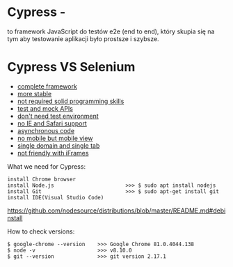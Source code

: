 # Cypress - 

to framework JavaScript do testów e2e (end to end), który skupia się na tym aby testowanie aplikacji było prostsze i szybsze.

# Cypress VS Selenium

* [complete framework](#complete-framework)
* [more stable](#more-stable)
* [not required solid programming skills](#not-required-solid-programming-skills)
* [test and mock APIs](#not-required-solid-programming-skills)
* [don't need test environment](#don't-need-test-environment)
* [no IE and Safari support](#no-IE-and-Safari-support)
* [asynchronous code](#asynchronous-code)
* [no mobile but mobile view](#no-mobile-but-mobile-view)
* [single domain and single tab](#single-domain-and-single-tab)
* [not friendly with iFrames](#not-friendly-with-iFrames)

What we need for Cypress:

```
install Chrome browser
install Node.js                       >>> $ sudo apt install nodejs
install Git                           >>> $ sudo apt-get install git
install IDE(Visual Studio Code)
```
https://github.com/nodesource/distributions/blob/master/README.md#debinstall

How to check versions:

```
$ google-chrome --version    >>> Google Chrome 81.0.4044.138 
$ node -v                    >>> v8.10.0
$ git --version              >>> git version 2.17.1

```
